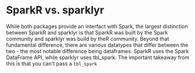 # SparkR vs. sparklyr
While both packages provide an interfact with Spark, the largest distinction between SparkR and sparklyr is that SparkR 
was built by the Spark community and sparklyr was build by theR community. Beyond that fundamental difference, there are various
datatypes that differ between the two - the most notable difference being dataframes. SparkR uses the Spark DataFrame API,
while sparklyr uses tbl_spark. The important takeaway from this is that you can't pass a `tbl_spark` 
